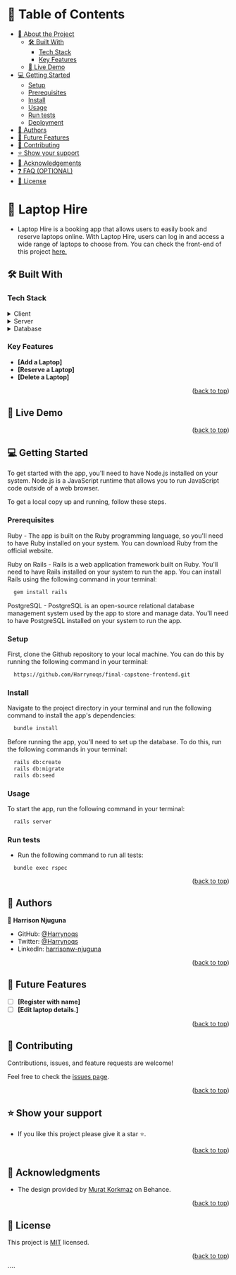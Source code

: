 <a name="readme-top"></a>

# 📗 Table of Contents

- [📖 About the Project](#about-project)
  - [🛠 Built With](#built-with)
    - [Tech Stack](#tech-stack)
    - [Key Features](#key-features)
  - [🚀 Live Demo](#live-demo)
- [💻 Getting Started](#getting-started)
  - [Setup](#setup)
  - [Prerequisites](#prerequisites)
  - [Install](#install)
  - [Usage](#usage)
  - [Run tests](#run-tests)
  - [Deployment](#triangular_flag_on_post-deployment)
- [👥 Authors](#authors)
- [🔭 Future Features](#future-features)
- [🤝 Contributing](#contributing)
- [⭐️ Show your support](#support)
- [🙏 Acknowledgements](#acknowledgements)
- [❓ FAQ (OPTIONAL)](#faq)
- [📝 License](#license)

# 📖 Laptop Hire <a name="about-project"></a>

- Laptop Hire is a booking app that allows users to easily book and reserve laptops online. With Laptop Hire, users can log in and access a wide range of laptops to choose from. You can check the front-end of this project [here.](https://github.com/Harrynoqs/final-capstone-frontend)

## 🛠 Built With <a name="built-with"></a>

### Tech Stack <a name="tech-stack"></a>

<details>
  <summary>Client</summary>
  <ul>
    <li><a href="https://reactjs.org/">React.js</a></li>
  </ul>
</details>

<details>
  <summary>Server</summary>
  <ul>
    <li><a href="https://rubyonrails.org/">Ruby on Rails</a></li>
  </ul>
</details>

<details>
<summary>Database</summary>
  <ul>
    <li><a href="https://www.postgresql.org/">PostgreSQL</a></li>
  </ul>
</details>

### Key Features <a name="key-features"></a>

- **[Add a Laptop]**
- **[Reserve a Laptop]**
- **[Delete a Laptop]**

<p align="right">(<a href="#readme-top">back to top</a>)</p>

## 🚀 Live Demo <a name="live-demo"></a>

<p align="right">(<a href="#readme-top">back to top</a>)</p>

## 💻 Getting Started <a name="getting-started"></a>

To get started with the app, you'll need to have Node.js installed on your system. Node.js is a JavaScript runtime that allows you to run JavaScript code outside of a web browser.

To get a local copy up and running, follow these steps.

### Prerequisites

Ruby - The app is built on the Ruby programming language, so you'll need to have Ruby installed on your system. You can download Ruby from the official website.

Ruby on Rails - Rails is a web application framework built on Ruby. You'll need to have Rails installed on your system to run the app. You can install Rails using the following command in your terminal:

```sh
  gem install rails
```

PostgreSQL - PostgreSQL is an open-source relational database management system used by the app to store and manage data. You'll need to have PostgreSQL installed on your system to run the app.

### Setup

First, clone the Github repository to your local machine. You can do this by running the following command in your terminal:

```sh
  https://github.com/Harrynoqs/final-capstone-frontend.git
```

### Install

Navigate to the project directory in your terminal and run the following command to install the app's dependencies:

```sh
  bundle install
```

Before running the app, you'll need to set up the database. To do this, run the following commands in your terminal:

```sh
  rails db:create
  rails db:migrate
  rails db:seed
```

### Usage

To start the app, run the following command in your terminal:

```sh
  rails server
```

### Run tests

- Run the following command to run all tests:

```
  bundle exec rspec
```

<p align="right">(<a href="#readme-top">back to top</a>)</p>

## 👥 Authors <a name="authors"></a>

👤 **Harrison Njuguna**

- GitHub: [@Harrynoqs](https://github.com/Harrynoqs)
- Twitter: [@Harrynoqs](https://twitter.com/noqsnoq1)
- LinkedIn: [harrisonw-njuguna](https://linkedin.com/in/harrisonw-njuguna)



<p align="right">(<a href="#readme-top">back to top</a>)</p>

## 🔭 Future Features <a name="future-features"></a>

- [ ] **[Register with name]**
- [ ] **[Edit laptop details.]**

<p align="right">(<a href="#readme-top">back to top</a>)</p>

## 🤝 Contributing <a name="contributing"></a>

Contributions, issues, and feature requests are welcome!

Feel free to check the [issues page](../../issues/).

<p align="right">(<a href="#readme-top">back to top</a>)</p>

## ⭐️ Show your support <a name="support"></a>

- If you like this project please give it a star ⭐️.

<p align="right">(<a href="#readme-top">back to top</a>)</p>

## 🙏 Acknowledgments <a name="acknowledgements"></a>

- The design provided by [Murat Korkmaz](https://www.behance.net/muratk) on Behance.

<p align="right">(<a href="#readme-top">back to top</a>)</p>

## 📝 License <a name="license"></a>

This project is [MIT](./LICENSE) licensed.

<p align="right">(<a href="#readme-top">back to top</a>)</p>
````